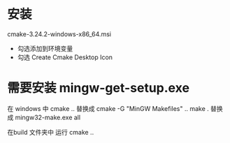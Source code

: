 # 安装
cmake-3.24.2-windows-x86_64.msi
+ 勾选添加到环境变量
+ 勾选 Create Cmake Desktop Icon

# 需要安装 mingw-get-setup.exe
在 windows 中
cmake .. 替换成 cmake -G "MinGW Makefiles" ..
make  .  替换成 mingw32-make.exe all

在build 文件夹中 运行 cmake ..